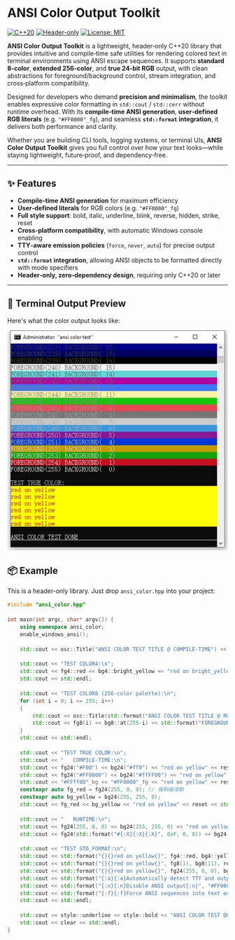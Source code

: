 # ANSI Color Output Toolkit

[![C++20](https://img.shields.io/badge/C%2B%2B-20-blue.svg)](https://en.cppreference.com/w/cpp/20)
[![Header-only](https://img.shields.io/badge/library-header--only-lightgrey.svg)]()
[![License: MIT](https://img.shields.io/badge/License-MIT-yellow.svg)](./LICENSE)

**ANSI Color Output Toolkit** is a lightweight, header‑only C++20 library that provides intuitive and compile‑time safe utilities for rendering colored text in terminal environments using ANSI escape sequences. It supports **standard 8‑color**, **extended 256‑color**, and **true 24‑bit RGB** output, with clean abstractions for foreground/background control, stream integration, and cross‑platform compatibility.

Designed for developers who demand **precision and minimalism**, the toolkit enables expressive color formatting in `std::cout` / `std::cerr` without runtime overhead. With its **compile‑time ANSI generation**, **user‑defined RGB literals** (e.g. `"#FF0000"_fg`), and seamless **`std::format` integration**, it delivers both performance and clarity.  

Whether you are building CLI tools, logging systems, or terminal UIs, **ANSI Color Output Toolkit** gives you full control over how your text looks—while staying lightweight, future‑proof, and dependency‑free.


---

## ✨ Features

- **Compile‑time ANSI generation** for maximum efficiency  
- **User‑defined literals** for RGB colors (e.g. `"#FF0000"_fg`)  
- **Full style support**: bold, italic, underline, blink, reverse, hidden, strike, reset  
- **Cross‑platform compatibility**, with automatic Windows console enabling  
- **TTY‑aware emission policies** (`force`, `never`, `auto`) for precise output control  
- **`std::format` integration**, allowing ANSI objects to be formatted directly with mode specifiers  
- **Header‑only, zero‑dependency design**, requiring only C++20 or later  

---

## 🔧 Terminal Output Preview

Here's what the color output looks like:

![ANSI Color Demo](screenshot.png)

## 📦 Example

This is a header-only library. Just drop `ansi_color.hpp` into your project:

```cpp
#include "ansi_color.hpp"

int main(int argc, char* argv[]) {
	using namespace ansi_color;
	enable_windows_ansi();

	std::cout << osc::Title("ANSI COLOR TEST TITLE @ COMPILE-TIME") << std::endl;

	std::cout << "TEST COLOR4:\n";
	std::cout << fg4::red << bg4::bright_yellow << "red on bright_yellow" << reset << std::endl; 
	std::cout << std::endl;

	std::cout << "TEST COLOR8 (256-color palette):\n";
	for (int i = 0; i <= 255; i++)
	{
		std::cout << osc::Title(std::format("ANSI COLOR TEST TITLE @ RUMTIME {}", i));
		std::cout << fg8(i) << bg8::at(255-i) << std::format("FOREGROUND({:3d}) BACKGROUND({:3d})", i, 255-i) << reset << std::endl;
	}
	std::cout << std::endl;

	std::cout << "TEST TRUE COLOR:\n";
	std::cout << "   COMPILE-TIME:\n";
	std::cout << fg24("#F00") << bg24("#ff0") << "red on yellow" << reset << std::endl;
	std::cout << fg24("#FF0000") << bg24("#ffFF00") << "red on yellow" << reset << std::endl;
	std::cout << "#FFff00"_bg << "#FF0000"_fg << "red on yellow" << reset << std::endl;
	constexpr auto fg_red = fg24(255, 0, 0); // 强制编译期
	constexpr auto bg_yellow = bg24(255, 255, 0);
	std::cout << fg_red << bg_yellow << "red on yellow" << reset << std::endl;

	std::cout << "   RUNTIME:\n";
	std::cout << fg24(255, 0, 0) << bg24(255, 255, 0) << "red on yellow" << reset << std::endl;
	std::cout << fg24(std::format("#{:X}{:X}{:X}", 0xF, 0, 0)) << bg24(std::format("#{:X}{:X}{:X}", 0xF, 0xF, 0)) << "red on yellow" << reset << std::endl;

	std::cout << "TEST STD_FORMAT:\n";
	std::cout << std::format("{}{}red on yellow{}", fg4::red, bg4::yellow, reset) << std::endl;
	std::cout << std::format("{}{}red on yellow{}", fg8(1), bg8(11), reset) << std::endl;
	std::cout << std::format("{}{}red on yellow{}", fg24(255, 0, 0), bg24(255, 255, 0), reset) << std::endl;
	std::cout << std::format("{:a}{:a}Automatically detect TTY and output ANSI{:a}", "#FF0000"_fg, "#FFff00"_bg, reset) << std::endl;
	std::cout << std::format("{:n}{:n}Disable ANSI output{:n}", "#FF0000"_fg, "#FFff00"_bg, reset) << std::endl;
	std::cout << std::format("{:f}{:f}Force ANSI sequences into text output (redirected with > out.txt){:f}", "#FF0000"_fg, "#FFff00"_bg, reset) << std::endl; 
	std::cout << std::endl;
	
	std::cout << style::underline << style::bold << "ANSI COLOR TEST DONE" << reset << std::endl;
	std::cout << clear << std::endl;
}
